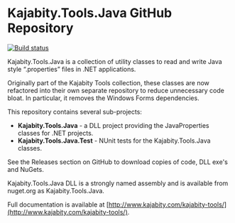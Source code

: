 Kajabity.Tools.Java GitHub Repository
====================================

[![Build status](https://ci.appveyor.com/api/projects/status/98ovyr22uy57gkp3/branch/master?svg=true)](https://ci.appveyor.com/project/Kajabity/kajabity-tools-java/branch/master)

Kajabity.Tools.Java is a collection of utility classes to read and write Java style “.properties” files in .NET applications.

Originally part of the Kajabity Tools collection, these classes are now refactored into their own
separate repository to reduce unnecessary code bloat.  In particular, it removes the Windows Forms dependencies.

This repository contains several sub-projects:

-	**Kajabity.Tools.Java** - a DLL project providing the JavaProperties classes for .NET projects.
-	**Kajabity.Tools.Java.Test** - NUnit tests for the Kajabity.Tools.Java classes.

See the Releases section on GitHub to download copies of code, DLL exe's and NuGets.

Kajabity.Tools.Java DLL is a strongly named assembly and is available from nuget.org as Kajabity.Tools.Java.

Full documentation is available at [http://www.kajabity.com/kajabity-tools/](http://www.kajabity.com/kajabity-tools/).
